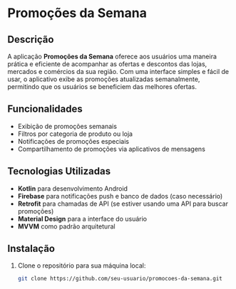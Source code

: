 # Promoções da Semana

## Descrição

A aplicação **Promoções da Semana** oferece aos usuários uma maneira prática e eficiente de acompanhar as ofertas e descontos das lojas, mercados e comércios da sua região. Com uma interface simples e fácil de usar, o aplicativo exibe as promoções atualizadas semanalmente, permitindo que os usuários se beneficiem das melhores ofertas.

## Funcionalidades

- Exibição de promoções semanais
- Filtros por categoria de produto ou loja
- Notificações de promoções especiais
- Compartilhamento de promoções via aplicativos de mensagens

## Tecnologias Utilizadas

- **Kotlin** para desenvolvimento Android
- **Firebase** para notificações push e banco de dados (caso necessário)
- **Retrofit** para chamadas de API (se estiver usando uma API para buscar promoções)
- **Material Design** para a interface do usuário
- **MVVM** como padrão arquitetural

## Instalação

1. Clone o repositório para sua máquina local:

   ```bash
   git clone https://github.com/seu-usuario/promocoes-da-semana.git
